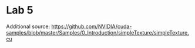 # Lab 5

Additional source: https://github.com/NVIDIA/cuda-samples/blob/master/Samples/0_Introduction/simpleTexture/simpleTexture.cu
